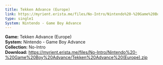 ```yaml
---
title: Tekken Advance (Europe)
link: https://myrient.erista.me/files/No-Intro/Nintendo%20-%20Game%20Boy%20Advance/Tekken%20Advance%20(Europe).zip
type: single1
System: Nintendo - Game Boy Advance
---
```

<b>Game:</b> Tekken Advance (Europe)<br>
<b>System:</b> Nintendo - Game Boy Advance<br>
<b>Collection:</b> No-Intro<br>
<b>Download:</b> https://myrient.erista.me/files/No-Intro/Nintendo%20-%20Game%20Boy%20Advance/Tekken%20Advance%20(Europe).zip
